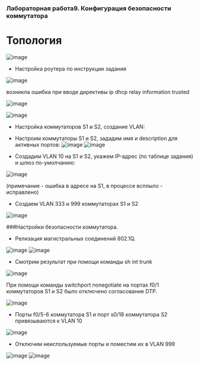 ### Лабораторная работа9. Конфигурация безопасности коммутатора

# Топология

![image](https://user-images.githubusercontent.com/89464074/175300599-a117a12b-ffc0-4a94-bdc4-5b4e54e7f91a.png)

- Настройка роутера по инструкции задания

![image](https://user-images.githubusercontent.com/89464074/175353616-c451c2fb-f7fc-43fd-a418-bb19414b876e.png)

возникла ошибка при вводе директивы ip dhcp relay information trusted

![image](https://user-images.githubusercontent.com/89464074/175353761-f28b73a2-0ebe-4ce8-84b1-30bcf12d9d7a.png)


![image](https://user-images.githubusercontent.com/89464074/175290138-5ea59640-70de-41d8-bdc7-1584dc4794c9.png)


- Настройка коммутаторов S1 и S2, создание VLAN:
- Настроим коммутаторы S1 и S2, зададим имя и description для активных портов:
![image](https://user-images.githubusercontent.com/89464074/175304862-5bc8ceb7-5322-47e1-bcd1-00d99f4e1448.png)
![image](https://user-images.githubusercontent.com/89464074/175354974-2646f8e3-2828-4a07-82bd-a276d28a6579.png)

- Создадим VLAN 10 на S1 и S2, укажем IP-адрес (по таблице задания) и шлюз по-умолчанию:

![image](https://user-images.githubusercontent.com/89464074/175356680-72221ee6-451f-42dd-af0b-693d61a0b596.png)

(примечание - ошибка в адресе на S1, в процессе всплыло - исправлено)

- Создаем VLAN 333 и 999 коммутаторах S1 и S2

![image](https://user-images.githubusercontent.com/89464074/175360187-4beb0b6b-7da0-4c07-8fb9-09de7233194f.png)

###Настройки безопасности коммутатора.

- Релизация магистральных соединений 802.1Q.

![image](https://user-images.githubusercontent.com/89464074/175363417-c96dec9b-3da4-4d7a-bda7-75b781f15e56.png)
![image](https://user-images.githubusercontent.com/89464074/175363533-e2e45741-c2bc-445d-8be4-9b4abb9c7da1.png)

- Смотрим результат при помощи команды sh int trunk

![image](https://user-images.githubusercontent.com/89464074/175363996-5dd94f2f-708d-4ef2-9753-879239f6d4f8.png)

При помощи команды switchport nonegotiate на портах f0/1 коммутаторов S1 и S2 было отключено согласование DTP.

![image](https://user-images.githubusercontent.com/89464074/175366136-fa1453f3-7f71-4793-8275-5b61e1f513ad.png)

- Порты f0/5-6 коммутатора S1 и порт s0/18 коммутатора S2 привязываются к VLAN 10

![image](https://user-images.githubusercontent.com/89464074/175367552-07b616da-b947-4602-b8bd-c156ea2d1a45.png)

- Отключим неиспользуемые порты и поместим их в VLAN 999

![image](https://user-images.githubusercontent.com/89464074/175369276-be8f0d8e-c194-464d-8ed5-1e3edbc630c9.png)
![image](https://user-images.githubusercontent.com/89464074/175369491-d756e170-c856-44f1-b274-94568b6216a4.png)



